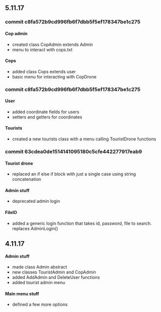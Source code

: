 ## 5.11.17

### commit c8fa572b9cd996fb6f7dbb5f5ef178347be1c275

#### Cop admin
* created class CopAdmin extends Admin
* menu to interact with cops.txt

#### Cops
* added class Cops extends user
* basic menu for interacting with CopDrone


### commit c8fa572b9cd996fb6f7dbb5f5ef178347be1c275

#### User
* added coordinate fields for users
* setters and getters for coordinates

#### Tourists
* created a new tourists class with a menu calling TouristDrone functions

### commit 63cdea0de1514141095180c5cfe442277917eab9

#### Tourist drone
* replaced an if else if block with just a single case using string concatenation

#### Admin stuff
* deprecated admin login

#### FileIO
* added a generic login function that takes id, password, file to search. replaces AdminLogin()



## 4.11.17

#### Admin stuff
* made class Admin abstract
* new classes TouristAdmin and CopAdmin
* added AddAdmin and DeleteUser functions
* added tourist admin menu

#### Main menu stuff
* defined a few more options
